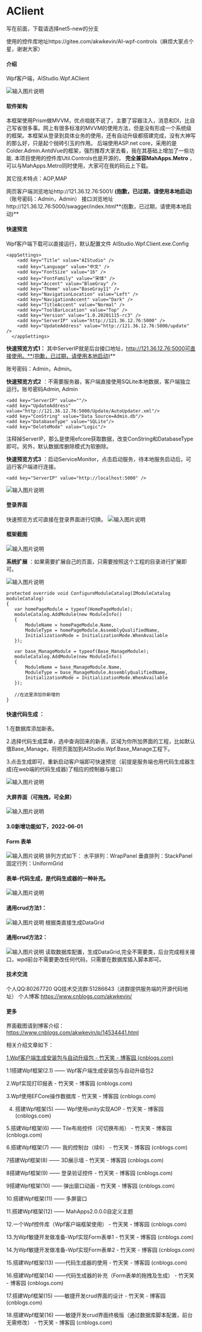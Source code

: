 # AClient

写在前面，下载请选择net5-new的分支

使用的控件库地址https://gitee.com/akwkevin/AI-wpf-controls（麻烦大家点个星，谢谢大家）

#### 介绍
Wpf客户端，AIStudio.Wpf.AClient

![输入图片说明](https://images.gitee.com/uploads/images/2021/0912/103135_62e8a695_4799126.png "屏幕截图.png")


#### 软件架构
本框架使用Prism做MVVM，优点咱就不说了，主要了容器注入，消息和DI，比自己写省很多事。网上有很多标准的MVVM的使用方法，但是没有形成一个系统级的框架。本框架从登录到具体业务的使用，还有自动升级都搭建完成，没有大神写的那么好，只是起个抛砖引玉的作用。
后端使用ASP.net core，采用的是Colder.Admin.AntdVue的框架，强烈推荐大家去看，我在其基础上增加了一些功能.
本项目使用的控件库Util.Controls也是开源的， **完全兼容MahApps.Metro** ，可以与MahApps.Metro同时使用，大家可在我的码云上下载。

其它技术特点：AOP,MAP

网页客户端浏览地址http://121.36.12.76:5001/ **(抱歉，已过期，请使用本地启动)** 
（账号密码：Admin，Admin）
接口浏览地址http://121.36.12.76:5000/swagger/index.html**(抱歉，已过期，请使用本地启动)** 

#### 快速预览
Wpf客户端下载可以直接运行，默认配置文件 AIStudio.Wpf.Client.exe.Config

```
<appSettings>
    <add key="Title" value="AIStudio" />
    <add key="Language" value="中文" />
    <add key="FontSize" value="16" />
    <add key="FontFamily" value="宋体" />
    <add key="Accent" value="BlueGray" />
    <add key="Theme" value="BaseGray11" />
    <add key="NavigationLocation" value="Left" />
    <add key="NavigationAccent" value="Dark" />
    <add key="TitleAccent" value="Normal" />
    <add key="ToolBarLocation" value="Top" />
    <add key="Version" value="1.0.20201115-rc3" />
    <add key="ServerIP" value="http://121.36.12.76:5000" />
    <add key="UpdateAddress" value="http://121.36.12.76:5000/update" />
  </appSettings>
```


 **快速预览方式1：** 其中ServerIP就是后台接口地址，http://121.36.12.76:5000可直接使用。**(抱歉，已过期，请使用本地启动)** 

账号密码：Admin，Admin。

 **快速预览方式2** ：不需要服务器，客户端直接使用SQLite本地数据，客户端独立运行。账号密码Admin, Admin
```
<add key="ServerIP" value=""/> 
<add key="UpdateAddress" value="http://121.36.12.76:5000/Update/AutoUpdater.xml"/>
<add key="ConString" value="Data Source=Admin.db"/>
<add key="DatabaseType" value="SQLite"/>
<add key="DeleteMode" value="Logic"/>
```
注释掉ServerIP，那么是使用efcore获取数据，改变ConString和DatabaseType即可。另外，默认数据库删除模式为软删除。

 **快速预览方式3** ：启动ServiceMonitor，点击启动服务，待本地服务启动后，可运行客户端进行连接。
```
<add key="ServerIP" value="http://localhost:5000" />
```

![输入图片说明](https://images.gitee.com/uploads/images/2021/0822/170817_84186e95_4799126.png "屏幕截图.png")

#### 登录界面

快速预览方式可直接在登录界面进行切换。
![输入图片说明](https://images.gitee.com/uploads/images/2021/0912/103100_da651bd2_4799126.png "屏幕截图.png")

####  **框架截图** 

![输入图片说明](https://images.gitee.com/uploads/images/2021/0822/170248_4a489e89_4799126.png "屏幕截图.png")

 **系统扩展** ：如果需要扩展自己的页面，只需要按照这个工程的目录进行扩展即可。

![输入图片说明](https://images.gitee.com/uploads/images/2021/0822/171241_88a20e42_4799126.png "屏幕截图.png")
 ```
protected override void ConfigureModuleCatalog(IModuleCatalog moduleCatalog)
 {
    var homePageModule = typeof(HomePageModule);
    moduleCatalog.AddModule(new ModuleInfo()
    {
        ModuleName = homePageModule.Name,
        ModuleType = homePageModule.AssemblyQualifiedName,
        InitializationMode = InitializationMode.WhenAvailable
    });

    var base_ManageModule = typeof(Base_ManageModule);
    moduleCatalog.AddModule(new ModuleInfo()
    {
        ModuleName = base_ManageModule.Name,
        ModuleType = base_ManageModule.AssemblyQualifiedName,
        InitializationMode = InitializationMode.WhenAvailable
    });

    //在这里添加你新增的
}
```

####  **快速代码生成** ：

1.在数据库添加新表。

2.选择代码生成菜单，选中查询回来的新表，区域为你所加界面的工程，比如默认值Base_Manage，将把页面加到AIStudio.Wpf.Base_Manage工程下。

3.点击生成即可，重新启动客户端即可快速预览（前提是服务端也用代码生成器生成(在web端的代码生成器)了相应的控制器与接口）

![输入图片说明](https://images.gitee.com/uploads/images/2021/0829/172904_ed6373e9_4799126.png "屏幕截图.png")

#### 大屏界面（可拖拽，可全屏）
![输入图片说明](https://images.gitee.com/uploads/images/2021/0912/103244_4abe087a_4799126.png "屏幕截图.png")

#### 3.0新增功能如下，2022-06-01

#### Form 表单
![输入图片说明](%E5%BE%AE%E4%BF%A1%E5%9B%BE%E7%89%87_20220601160858.png)
排列方式如下：
水平排列：WrapPanel
垂直排列：StackPanel
固定行列：UniformGrid

#### 表单-代码生成，是代码生成器的一种补充。
![输入图片说明](%E6%8B%96%E6%8B%BD%E5%BC%8F%E7%BC%96%E7%A8%8B.gif)

#### 通用crud方法1：
![输入图片说明](image.png)
根据类直接生成DataGrid

#### 通用crud方法2：
![输入图片说明](image.png)
读取数据库配置，生成DataGrid,完全不需要类，后台完成相关接口，wpd前台不需要更改任何代码，只需要在数据库插入脚本即可。

#### 技术交流
个人QQ:80267720
QQ技术交流群:51286643（进群提供服务端的开源代码地址）
个人博客:https://www.cnblogs.com/akwkevin/


#### 更多
界面截图请到博客介绍：https://www.cnblogs.com/akwkevin/p/14534441.html

相关介绍文章如下：

[1.Wpf客户端生成安装包与自动升级包 - 竹天笑 - 博客园 (cnblogs.com)](https://www.cnblogs.com/akwkevin/p/14538305.html)

1.1搭建Wpf框架(2.1) —— Wpf客户端生成安装包与自动升级包2

2.Wpf实现打印报表 - 竹天笑 - 博客园 (cnblogs.com)

3.Wpf使用EFCore操作数据库 - 竹天笑 - 博客园 (cnblogs.com)

4. 搭建Wpf框架(5) —— Wpf使用unity实现AOP - 竹天笑 - 博客园 (cnblogs.com)

5.搭建Wpf框架(6) —— Tile布局控件（可切换布局） - 竹天笑 - 博客园 (cnblogs.com)

6.搭建Wpf框架(7) —— 我的控制台（续6） - 竹天笑 - 博客园 (cnblogs.com)

7搭建Wpf框架(8) —— 3D展示墙 - 竹天笑 - 博客园 (cnblogs.com)

8搭建Wpf框架(9) —— 登录验证控件 - 竹天笑 - 博客园 (cnblogs.com)

9搭建Wpf框架(10) —— 弹出窗口动画 - 竹天笑 - 博客园 (cnblogs.com)

10.搭建Wpf框架(11) —— 多屏窗口

11.搭建Wpf框架(12) —— MahApps2.0.0.0自定义主题

12.一个Wpf控件库（Wpf客户端框架使用） - 竹天笑 - 博客园 (cnblogs.com)

13.为Wpf敏捷开发做准备-Wpf实现Form表单1 - 竹天笑 - 博客园 (cnblogs.com)

14.为Wpf敏捷开发做准备-Wpf实现Form表单2 - 竹天笑 - 博客园 (cnblogs.com)

15.搭建Wpf框架(13) ——代码生成器的使用 - 竹天笑 - 博客园 (cnblogs.com)

16.搭建Wpf框架(14) ——代码生成器的补充（Form表单的拖拽及生成） - 竹天笑 - 博客园 (cnblogs.com)

17.搭建Wpf框架(15) ——敏捷开发crud界面的设计 - 竹天笑 - 博客园 (cnblogs.com)

18.搭建Wpf框架(16) ——敏捷开发crud界面终极版（通过数据库脚本配置，前台无需修改） - 竹天笑 - 博客园 (cnblogs.com)
